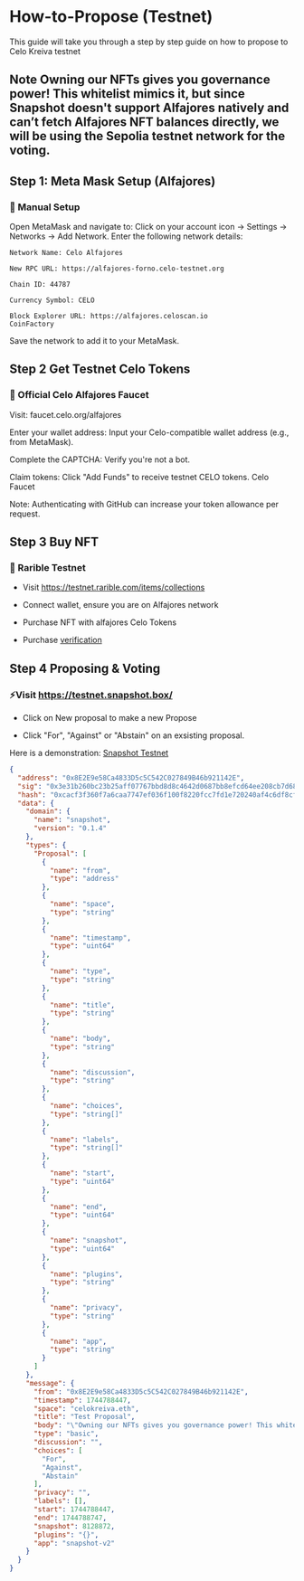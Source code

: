 # How-to-Propose (Testnet)
This guide will take you through a step by step guide on how to propose to Celo Kreiva testnet
## Note Owning our NFTs gives you governance power! This whitelist mimics it, but since Snapshot doesn't support Alfajores natively and can’t fetch Alfajores NFT balances directly, we will be using the Sepolia testnet network for the voting. 

## Step 1: Meta Mask Setup (Alfajores)
### 🔧 Manual Setup
Open MetaMask and navigate to:
Click on your account icon → Settings → Networks → Add Network.​
Enter the following network details:
```
Network Name: Celo Alfajores

New RPC URL: https://alfajores-forno.celo-testnet.org

Chain ID: 44787

Currency Symbol: CELO

Block Explorer URL: https://alfajores.celoscan.io​
CoinFactory
```
Save the network to add it to your MetaMask.

## Step 2 Get Testnet Celo Tokens
### 🔗 Official Celo Alfajores Faucet
Visit: faucet.celo.org/alfajores

Enter your wallet address: Input your Celo-compatible wallet address (e.g., from MetaMask).

Complete the CAPTCHA: Verify you're not a bot.

Claim tokens: Click "Add Funds" to receive testnet CELO tokens.​
Celo Faucet

Note: Authenticating with GitHub can increase your token allowance per request.

## Step 3 Buy NFT
### 🎨 Rarible Testnet
* Visit https://testnet.rarible.com/items/collections
  
* Connect wallet, ensure you are on Alfajores network
  
* Purchase NFT with alfajores Celo Tokens
  
* Purchase [verification](https://alfajores.celoscan.io/tx/0xdd78654f065f5f19a8a9d839335690fc7cc147a7683b9dfb767406ee11216095)

## Step 4 Proposing & Voting
### ⚡️Visit https://testnet.snapshot.box/
* Click on New proposal to make a new Propose

* Click "For", "Against" or "Abstain" on an exsisting proposal.

Here is a demonstration:
[Snapshot Testnet](https://testnet.snapshot.box/#/s-tn:celokreiva.eth/proposal/0xcacf3f360f7a6caa7747ef036f100f8220fcc7fd1e720240af4c6df8cf2ae2d4)

```json
{
  "address": "0x8E2E9e58Ca4833D5c5C542C027849B46b921142E",
  "sig": "0x3e31b260bc23b25aff07767bbd8d8c4642d0687bb8efcd64ee208cb7d6877ad87a624df53df16c3a196ae3e4f5b3e23dd88a1b3908dfb5e6b2f92e675a3e55ea1c",
  "hash": "0xcacf3f360f7a6caa7747ef036f100f8220fcc7fd1e720240af4c6df8cf2ae2d4",
  "data": {
    "domain": {
      "name": "snapshot",
      "version": "0.1.4"
    },
    "types": {
      "Proposal": [
        {
          "name": "from",
          "type": "address"
        },
        {
          "name": "space",
          "type": "string"
        },
        {
          "name": "timestamp",
          "type": "uint64"
        },
        {
          "name": "type",
          "type": "string"
        },
        {
          "name": "title",
          "type": "string"
        },
        {
          "name": "body",
          "type": "string"
        },
        {
          "name": "discussion",
          "type": "string"
        },
        {
          "name": "choices",
          "type": "string[]"
        },
        {
          "name": "labels",
          "type": "string[]"
        },
        {
          "name": "start",
          "type": "uint64"
        },
        {
          "name": "end",
          "type": "uint64"
        },
        {
          "name": "snapshot",
          "type": "uint64"
        },
        {
          "name": "plugins",
          "type": "string"
        },
        {
          "name": "privacy",
          "type": "string"
        },
        {
          "name": "app",
          "type": "string"
        }
      ]
    },
    "message": {
      "from": "0x8E2E9e58Ca4833D5c5C542C027849B46b921142E",
      "timestamp": 1744788447,
      "space": "celokreiva.eth",
      "title": "Test Proposal",
      "body": "\"Owning our NFTs gives you governance power! This whitelist mimics it, but we need Snapshot to support Alfajores natively.\"",
      "type": "basic",
      "discussion": "",
      "choices": [
        "For",
        "Against",
        "Abstain"
      ],
      "privacy": "",
      "labels": [],
      "start": 1744788447,
      "end": 1744788747,
      "snapshot": 8128872,
      "plugins": "{}",
      "app": "snapshot-v2"
    }
  }
}
```

